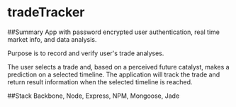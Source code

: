 # tradeTracker

##Summary
App with password encrypted user authentication, real time market info, and data analysis. 

Purpose is to record and verify user's trade analyses. 

The user selects a trade and, based on a perceived future catalyst, makes a prediction on a selected timeline. The application will track the trade and return result information when the selected timeline is reached. 



##Stack
Backbone, Node, Express, NPM, Mongoose, Jade
